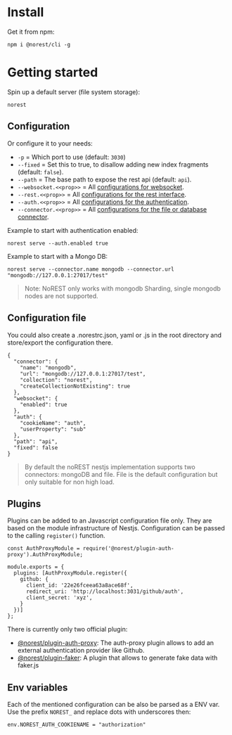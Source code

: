 # Install

Get it from npm:

```
npm i @norest/cli -g
```

# Getting started

Spin up a default server (file system storage):

```
norest
```

## Configuration
Or configure it to your needs:
 - `-p`      = Which port to use (default: `3030`)
 - `--fixed` = Set this to true, to disallow adding new index fragments (default: `false`).
 - `--path`  = The base path to expose the rest api (default: `api`).
 - `--websocket.<<prop>>` = All [configurations for websocket](/blob/master/nestjs/src/websocket/websocket-config.interface.ts).
 - `--rest.<<prop>>`      = All [configurations for the rest interface](/blob/master/nestjs/src/rest/rest-config.interface.ts).
 - `--auth.<<prop>>`      = All [configurations for the authentication](/blob/master/nestjs/src/auth/auth-config.interface.ts).
 - `--connector.<<prop>>` = All [configurations for the file or database connector](/blob/master/nestjs/nestjs/src/connector/connector-config.interface.ts).


Example to start with authentication enabled:
```
norest serve --auth.enabled true
```


Example to start with a Mongo DB:
```
norest serve --connector.name mongodb --connector.url "mongodb://127.0.0.1:27017/test"
```

> Note: NoREST only works with mongodb Sharding, single mongodb nodes are not supported.

## Configuration file
You could also create a .norestrc.json, yaml or .js in the root directory and store/export the configuration there.
```
{
  "connector": {
    "name": "mongodb",
    "url": "mongodb://127.0.0.1:27017/test",
    "collection": "norest",
    "createCollectionNotExisting": true
  },
  "websocket": {
    "enabled": true
  },
  "auth": {
    "cookieName": "auth",
    "userProperty": "sub"   
  },
  "path": "api",
  "fixed": false
}

```

> By default the noREST nestjs implementation supports two connectors: mongoDB and file. File is the default configuration but only suitable for non high load.

## Plugins
Plugins can be added to an Javascript configuration file only. They are based on the module infrastructure of Nestjs. Configuration can be passed to the
calling `register()` function.
``` 
const AuthProxyModule = require('@norest/plugin-auth-proxy').AuthProxyModule;

module.exports = {
  plugins: [AuthProxyModule.register({
    github: {
      client_id: '22e26fceea63a8ace68f',
      redirect_uri: 'http://localhost:3031/github/auth',
      client_secret: 'xyz',
    }
  })]
};
```

There is currently only two official plugin:
 - [@norest/plugin-auth-proxy](/plugins/auth-proxy/README.md): The auth-proxy plugin allows to add an external authentication provider like Github. 
 - [@norest/plugin-faker](/plugins/faker/README.md): A plugin that allows to generate fake data with faker.js


## Env variables
Each of the mentioned configuration can be also be parsed as a ENV var. Use the prefix `NOREST_` and replace dots with underscores then:

```
env.NOREST_AUTH_COOKIENAME = "authorization"
```